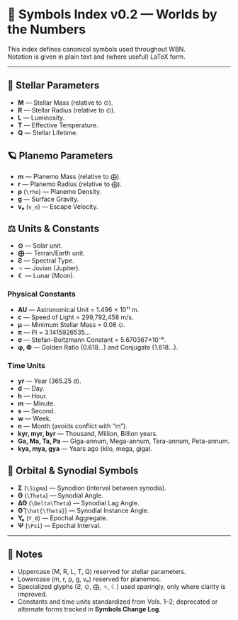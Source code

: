 # 🔣 Symbols Index v0.2 — Worlds by the Numbers

This index defines canonical symbols used throughout WBN.  
Notation is given in plain text and (where useful) LaTeX form.  

---

## 🌟 Stellar Parameters
- **M** — Stellar Mass (relative to ⊙).  
- **R** — Stellar Radius (relative to ⊙).  
- **L** — Luminosity.  
- **T** — Effective Temperature.  
- **Q** — Stellar Lifetime.  

## 🪐 Planemo Parameters
- **m** — Planemo Mass (relative to ⨁).  
- **r** — Planemo Radius (relative to ⨁).  
- **ρ** (`\rho`) — Planemo Density.  
- **g** — Surface Gravity.  
- **vₑ** (`v_e`) — Escape Velocity.  

## ⚖ Units & Constants
- **⊙** — Solar unit.  
- **⨁** — Terran/Earth unit.  
- **Ƨ** — Spectral Type.  
- **♃** — Jovian (Jupiter).  
- **☾** — Lunar (Moon).  

### Physical Constants
- **AU** — Astronomical Unit = 1.496 × 10¹¹ m.  
- **c** — Speed of Light = 299,792,458 m/s.  
- **μ** — Minimum Stellar Mass = 0.08 ⊙.  
- **π** — Pi = 3.1415926535…  
- **σ** — Stefan–Boltzmann Constant = 5.670367×10⁻⁸.  
- **φ, Φ** — Golden Ratio (0.618…) and Conjugate (1.618…).  

### Time Units
- **yr** — Year (365.25 d).  
- **d** — Day.  
- **h** — Hour.  
- **m** — Minute.  
- **s** — Second.  
- **w** — Week.  
- **n** — Month (avoids conflict with “m”).  
- **kyr, myr, byr** — Thousand, Million, Billion years.  
- **Ga, Ma, Ta, Pa** — Giga-annum, Mega-annum, Tera-annum, Peta-annum.  
- **kya, mya, gya** — Years ago (kilo, mega, giga).  

## 🔄 Orbital & Synodial Symbols
- **Σ** (`\Sigma`) — Synodion (interval between synodia).  
- **Θ** (`\Theta`) — Synodial Angle.  
- **ΔΘ** (`\Delta\Theta`) — Synodial Lag Angle.  
- **Θ̂** (`\hat{\Theta}`) — Synodial Instance Angle.  
- **Y₀** (`Y_0`) — Epochal Aggregate.  
- **Ψ** (`\Psi`) — Epochal Interval.  

---

## 📌 Notes
- Uppercase (M, R, L, T, Q) reserved for stellar parameters.  
- Lowercase (m, r, ρ, g, vₑ) reserved for planemos.  
- Specialized glyphs (Ƨ, ⊙, ⨁, ♃, ☾) used sparingly, only where clarity is improved.  
- Constants and time units standardized from Vols. 1–2; deprecated or alternate forms tracked in **Symbols Change Log**.  
